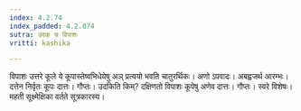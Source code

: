 ```yaml
---
index: 4.2.74
index_padded: 4.2.074
sutra: उदक् च विपाशः
vritti: kashika

---
```

विपाशः उत्तरे कूले ये कूपास्तेष्वभिधेयेषु अञ् प्रत्ययो भवति चातुरर्थिकः। अणो ऽपवादः। अबह्वजर्थ आरम्भः। दत्तेन निर्वृतः कूपः दात्तः। गौप्तः। उदकिति किम्? दक्षिणतो विपाशः कूपेषु अणेव दात्तः। गौप्तः। स्वरे विशेषः। महती सूक्ष्मेक्षिका वर्तते सूत्रकारस्य।